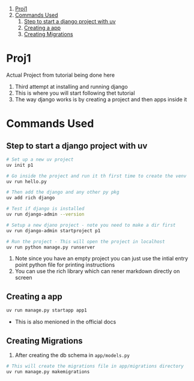 
1. [Proj1](#proj1)
2. [Commands Used](#commands-used)
   1. [Step to start a django project with uv](#step-to-start-a-django-project-with-uv)
   2. [Creating a app](#creating-a-app)
   3. [Creating Migrations](#creating-migrations)


# Proj1 

Actual Project from tutorial being done here

1. Third attempt at installing and running django
2. This is where you will start following thet tutorial 
3. The way django works is by creating a project and then apps inside it

# Commands Used 

## Step to start a django project with uv 

```sh 
# Set up a new uv project 
uv init p1

# Go inside the project and run it th first time to create the venv
uv run hello.py

# Then add the django and any other py pkg 
uv add rich django 

# Test if django is installed 
uv run django-admin --version

# Setup a new djano project - note you need to make a dir first 
uv run django-admin startproject p1

# Run the project - This will open the project in localhost
uv run python manage.py runserver
```

1. Note since you have an empty project you can just use the intial entry point python file for printing instructions
2. You can use the rich library which can rener markdown directly on screen

## Creating a app

```py 
uv run manage.py startapp app1
```
- This is also menioned in the official docs

## Creating Migrations 

1. After creating the db schema in `app/models.py`

```sh 
# This will create the migrations file in app/migrations directory
uv run manage.py makemigrations 
```
